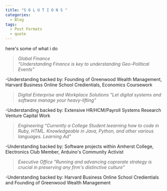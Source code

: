 ```yaml
---
title: "S O L U T I O N S "
categories:
  - Blog
tags:
  - Post Formats
  - quote
---
```


here's some of what i do  

> <cite> Global Finance  
> “Understanding Finance is key to understanding Geo-Political Events”  

  -Understanding backed by: Founding of Greenwood Wealth Management, Harvard Business Online School Credientials, Economics Coursework


> <cite>   Digital Enterprise and Workplace Solutions
> “Let digital systems and software manage your heavy-lifting” 

  -Understanding backed by: Extensive HR/HCM/Payroll Systems Research Venture Capital Work 



> <cite>   Engineering
> “Currently a College Student leearning how to code in Ruby, HTML. Knowledgeable in Java, Python, and other various languages. Learning Ad” 

  -Understanding backed by:  Software projects within Amherst College, Electronics Club Member, Arduino's Community Activist




> <cite>   Executive Office
> "Running and advancing coprorate strategy is crucial in preserving any firm's distinctive culture"

  -Understanding backed by: Harvard Business Online School Credientials and Founding of Greenwood Wealth Management 
